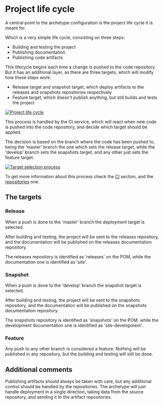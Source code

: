 # Project life cycle

A central point to the archetype configuration is the project life cycle it is meant for.

Which is a very simple life cycle, consisting on three steps:

- Building and testing the project
- Publishing documentation
- Publishing code artifacts

This lifecycle begins each time a change is pushed to the code repository. But it has an additional layer, as there are three targets, which will modify how these steps work:

- Release target and snapshot target, which deploy artifacts to the releases and snapshots repositories respectively
- Feature target, which doesn't publish anything, but still builds and tests the project

[![Project life cycle][project-lifecycle]][project-lifecycle]

This process is handled by the CI service, which will react when new code is pushed into the code repository, and decide which target should be applied.

The decision is based on the branch where the code has been pushed to, being the 'master' branch the one which sets the release target, while the 'develop' branch sets the snapshots target, and any other just sets the feature target.

[![Target selection process][selection-process]][selection-process]

To get more information about this process check the [CI](./travis.html) section, and the [repositories](./repos.html) one.

## The targets

### Release

When a push is done to the 'master' branch the deployment target is selected.

After building and testing, the project will be sent to the releases repository, and the documentation will be published on the releases documentation repository.

The releases repository is identified as 'releases' on the POM, while the documentation one is identified as 'site'.

### Snapshot

When a push is done to the 'develop' branch the snapshot target is selected.

After building and testing, the project will be sent to the snapshots repository, and the documentation will be published on the snapshots documentation repository.

The snapshots repository is identified as 'snapshots' on the POM, while the development documentation one is identified as 'site-development'.

### Feature

Any push to any other branch is considered a feature. Nothing will be published in any repository, but the building and testing will still be done.

## Additional comments

Publishing artifacts should always be taken with care, but any additional control should be handled by the repositories. The archetype will just handle deployment in a single direction, taking data from the source repository, and sending it to the artifact repositories.

[project-lifecycle]: ./images/project_life_cycle.png
[selection-process]: ./images/target_selection.png